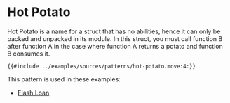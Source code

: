 # Hot Potato

Hot Potato is a name for a struct that has no abilities, hence it can only be packed and unpacked in its module. In this struct, you must call function B after function A in the case where function A returns a potato and function B consumes it.

```move
{{#include ../examples/sources/patterns/hot-potato.move:4:}}
```

This pattern is used in these examples:

- [Flash Loan](https://github.com/MystenLabs/sui/blob/main/sui_programmability/examples/defi/sources/flash_lender.move)
